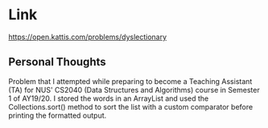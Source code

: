 # Link

https://open.kattis.com/problems/dyslectionary

## Personal Thoughts

Problem that I attempted while preparing to become a Teaching Assistant (TA) for NUS' CS2040 (Data Structures and Algorithms) course in Semester 1 of AY19/20. I stored the words in an ArrayList and used the Collections.sort() method to sort the list with a custom comparator before printing the formatted output.


